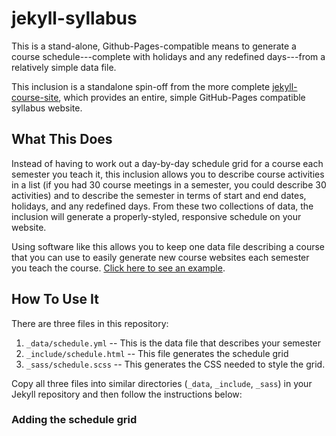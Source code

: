 # jekyll-syllabus

This is a stand-alone, Github-Pages-compatible means to generate a course schedule---complete with holidays and any redefined days---from a relatively simple data file.

This inclusion is a standalone spin-off from the more complete [jekyll-course-site](https://github.com/oncomouse/jekyll-course-site), which provides an entire, simple GitHub-Pages compatible syllabus website.

## What This Does

Instead of having to work out a day-by-day schedule grid for a course each semester you teach it, this inclusion allows you to describe course activities in a list (if you had 30 course meetings in a semester, you could describe 30 activities) and to describe the semester in terms of start and end dates, holidays, and any redefined days. From these two collections of data, the inclusion will generate a properly-styled, responsive schedule on your website.

Using software like this allows you to keep one data file describing a course that you can use to easily generate new course websites each semester you teach the course. [Click here to see an example](https://oncomouse.github.io/jekyll-syllabus/).

## How To Use It

There are three files in this repository:

1. `_data/schedule.yml` -- This is the data file that describes your semester
1. `_include/schedule.html` -- This file generates the schedule grid
1. `_sass/schedule.scss` -- This generates the CSS needed to style the grid.

Copy all three files into similar directories (`_data`, `_include`, `_sass`) in your Jekyll repository and then follow the instructions below:

### Adding the schedule grid

